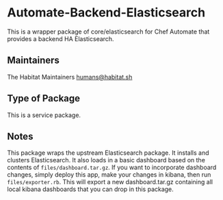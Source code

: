 # Automate-Backend-Elasticsearch

This is a wrapper package of core/elasticsearch for Chef Automate that provides a backend HA Elasticsearch.

## Maintainers

The Habitat Maintainers humans@habitat.sh

## Type of Package

This is a service package.

## Notes

This package wraps the upstream Elasticsearch package. It installs and clusters
Elasticsearch. It also loads in a basic dashboard based on the contents of `files/dashboard.tar.gz`. If you want to incorporate dashboard changes, simply deploy this app, make your changes in kibana, then run `files/exporter.rb`. This will export a new dashboard.tar.gz containing all local kibana dashboards that you can drop in this package.
